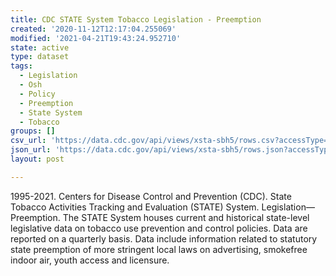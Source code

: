 ```yaml
---
title: CDC STATE System Tobacco Legislation - Preemption
created: '2020-11-12T12:17:04.255069'
modified: '2021-04-21T19:43:24.952710'
state: active
type: dataset
tags:
  - Legislation
  - Osh
  - Policy
  - Preemption
  - State System
  - Tobacco
groups: []
csv_url: 'https://data.cdc.gov/api/views/xsta-sbh5/rows.csv?accessType=DOWNLOAD'
json_url: 'https://data.cdc.gov/api/views/xsta-sbh5/rows.json?accessType=DOWNLOAD'
layout: post

---
```

1995-2021. Centers for Disease Control and Prevention (CDC). State Tobacco Activities Tracking and Evaluation (STATE) System. Legislation—Preemption. The STATE System houses current and historical state-level legislative data on tobacco use prevention and control policies.  Data are reported on a quarterly basis. Data include information related to statutory state preemption of more stringent local laws on advertising, smokefree indoor air, youth access and licensure.

